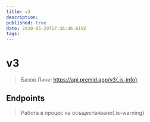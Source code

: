 ```yaml
---
title: v3
description:
published: true
date: 2020-05-29T17:36:46.619Z
tags:
---
```


# v3

> Базов Линк: https://api.premid.app/v3{.is-info}


## Endpoints
> Работа в процес на осъществяване{.is-warning}